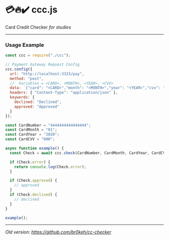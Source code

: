 # :credit_card::fire::heavy_check_mark: ccc.js

Card Credit Checker _for studies_

---

### Usage Example

```javascript
const ccc = require("./ccc");

// Payment Gateway Request Config
ccc.config({
  url: "http://localhost:3333/pay",
  method: "post",
  //  Variables = <CARD>, <MONTH>, <YEAR>, <CVV>
  data: `{"card": "<CARD>","month": "<MONTH>","year": "<YEAR>","cvv": "<CVV>"}`,
  headers: { "Content-Type": "application/json" },
  keywords: {
    declined: "Declined",
    approved: "Approved"
  }
});

const CardNumber = "4444444444444444";
const CardMonth = "01";
const CardYear = "2020";
const CardCVV = "000";

async function example() {
  const Check = await ccc.check(CardNumber, CardMonth, CardYear, CardCVV);

  if (Check.error) {
    return console.log(Check.error);
  }

  if (Check.approved) {
    // approved
  }
  if (Check.declined) {
    // declined
  }
}

example();
```

---

_Old version: https://github.com/br0keh/cc-checker_
